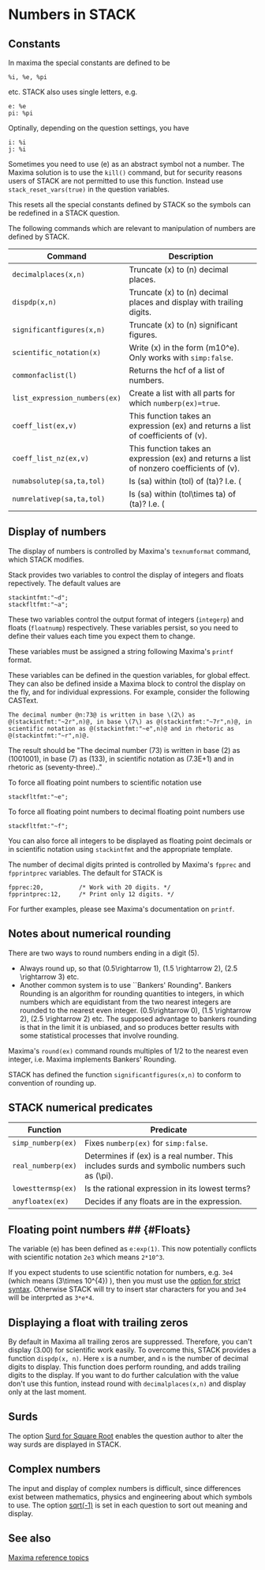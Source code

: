 # Numbers in STACK #

## Constants ##

In maxima the special constants are defined to be

    %i, %e, %pi

etc.   STACK also uses single letters, e.g.

    e: %e
    pi: %pi

Optinally, depending on the question settings, you have

    i: %i
    j: %i

Sometimes you need to use \(e\) as an abstract symbol not a number.
The Maxima solution is to use the `kill()` command, but for security reasons users of STACK are not permitted to use this function. Instead use `stack_reset_vars(true)` in the question variables.

This resets all the special constants defined by STACK so the symbols can be redefined in a STACK question.

The following commands which are relevant to manipulation of numbers are defined by STACK.

| Command                         | Description
| ------------------------------- | ---------------------------------------------------------------------------------------------------------------------------------------------------------------------------------------------------------------------------------------------------------------------------------------------------------------------------------------------
| `decimalplaces(x,n)`            | Truncate \(x\) to \(n\) decimal places.
| `dispdp(x,n)`                   | Truncate \(x\) to \(n\) decimal places and display with trailing digits.
| `significantfigures(x,n)`       | Truncate \(x\) to \(n\) significant figures.
| `scientific_notation(x)`        | Write \(x\) in the form \(m10^e\).   Only works with `simp:false`.
| `commonfaclist(l)`              | Returns the hcf of a list of numbers.
| `list_expression_numbers(ex)`   | Create a list with all parts for which `numberp(ex)=true`.
| `coeff_list(ex,v)`              | This function takes an expression \(ex\) and returns a list of coefficients of \(v\).
| `coeff_list_nz(ex,v)`           | This function takes an expression \(ex\) and returns a list of nonzero coefficients of \(v\).
| `numabsolutep(sa,ta,tol)`       | Is \(sa\) within \(tol\) of \(ta\)? I.e. \( |sa-ta|<tol \)  
| `numrelativep(sa,ta,tol)`       | Is \(sa\) within \(tol\times ta\) of \(ta\)? I.e. \( |sa-ta|<tol\times ta \).  

## Display of numbers ##

The display of numbers is controlled by Maxima's `texnumformat` command, which STACK modifies.

Stack provides two variables to control the display of integers and floats repectively.  The default values are

    stackintfmt:"~d";
    stackfltfmt:"~a";

These two variables control the output format of integers (`integerp`) and floats (`floatnump`) respectively.  These variables persist, so you need to define their values each time you expect them to change.

These variables must be assigned a string following Maxima's `printf` format.

These variables can be defined in the question variables, for global effect.  They can also be defined inside a Maxima block to control the display on the fly, and for individual expressions.  For example, consider the following CASText.

    The decimal number @n:73@ is written in base \(2\) as @(stackintfmt:"~2r",n)@, in base \(7\) as @(stackintfmt:"~7r",n)@, in scientific notation as @(stackintfmt:"~e",n)@ and in rhetoric as @(stackintfmt:"~r",n)@.

The result should be "The decimal number \(73\) is written in base \(2\) as \(1001001\), in base \(7\) as \(133\), in scientific notation as \(7.3E+1\) and in rhetoric as \(seventy-three\).."

To force all floating point numbers to scientific notation use

    stackfltfmt:"~e";

To force all floating point numbers to decimal floating point numbers use

    stackfltfmt:"~f";

You can also force all integers to be displayed as floating point decimals or in scientific notation using `stackintfmt` and the appropriate template.

The number of decimal digits printed is controlled by Maxima's `fpprec` and `fpprintprec` variables.  The default for STACK is

    fpprec:20,          /* Work with 20 digits. */
    fpprintprec:12,     /* Print only 12 digits. */

For further examples, please see Maxima's documentation on `printf`.

## Notes about numerical rounding ##

There are two ways to round numbers ending in a digit \(5\).  
* Always round up, so that \(0.5\rightarrow 1\), \(1.5 \rightarrow 2\), \(2.5 \rightarrow 3\) etc.
* Another common system is to use ``Bankers' Rounding". Bankers Rounding is an algorithm for rounding quantities to integers, in which numbers which are equidistant from the two nearest integers are rounded to the nearest even integer. \(0.5\rightarrow 0\), \(1.5 \rightarrow 2\), \(2.5 \rightarrow 2\) etc.  The supposed advantage to bankers rounding is that in the limit it is unbiased, and so produces better results with some statistical processes that involve rounding.

Maxima's `round(ex)` command rounds multiples of 1/2 to the nearest even integer, i.e. Maxima implements Bankers' Rounding.

STACK has defined the function `significantfigures(x,n)` to conform to convention of rounding up.

## STACK numerical predicates ##

| Function                  | Predicate
| ------------------------- | ----------------------------------------------------------------------------------------------------------------------------------------------------------------------------------------------------
| `simp_numberp(ex)`        | Fixes `numberp(ex)` for `simp:false`.
| `real_numberp(ex)`        | Determines if \(ex\) is a real number.  This includes surds and symbolic numbers such as \(\pi\).
| `lowesttermsp(ex)`        | Is the rational expression in its lowest terms?
| `anyfloatex(ex)`          | Decides if any floats are in the expression.


## Floating point numbers ## {#Floats}

The variable \(e\) has been defined as `e:exp(1)`.  This now potentially conflicts with scientific notation `2e3` which means `2*10^3`.    

If you expect students to use scientific notation for numbers, e.g. `3e4` (which means \(3\times 10^{4}\) ), then you must use the [option for strict syntax](../Authoring/Inputs.md#Strict_Syntax).  Otherwise STACK will try to insert star characters for you and `3e4` will be interprted as `3*e*4`.

## Displaying a float with trailing zeros ##

By default in Maxima all trailing zeros are suppressed.  Therefore, you can't display \(3.00\) for scientific work easily.  To overcome this, STACK provides a function `dispdp(x, n)`.  Here `x` is a number, and `n` is the number of decimal digits to display.  This function does perform rounding, and adds trailing digits to the display.  If you want to do further calculation with the value don't use this funtion, instead round with `decimalplaces(x,n)` and display only at the last moment.

## Surds ##

The option [Surd for Square Root](../Authoring/Options.md#surd) enables the question author to alter the way surds are displayed in STACK.


## Complex numbers ##

The input and display of complex numbers is difficult, since differences exist between mathematics, physics and engineering about which symbols to use.
The option [sqrt(-1)](../Authoring/Options.md#sqrt_minus_one) is set in each question to sort out meaning and display.

## See also

[Maxima reference topics](index.md#reference)

